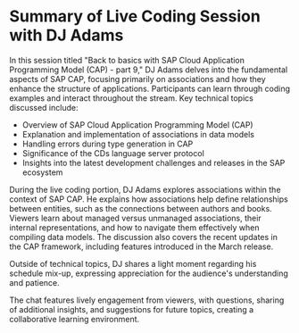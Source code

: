# Summary of Live Coding Session with DJ Adams

In this session titled "Back to basics with SAP Cloud Application Programming Model (CAP) - part 9," DJ Adams delves into the fundamental aspects of SAP CAP, focusing primarily on associations and how they enhance the structure of applications. Participants can learn through coding examples and interact throughout the stream. Key technical topics discussed include:

- Overview of SAP Cloud Application Programming Model (CAP)
- Explanation and implementation of associations in data models
- Handling errors during type generation in CAP
- Significance of the CDs language server protocol
- Insights into the latest development challenges and releases in the SAP ecosystem

During the live coding portion, DJ Adams explores associations within the context of SAP CAP. He explains how associations help define relationships between entities, such as the connections between authors and books. Viewers learn about managed versus unmanaged associations, their internal representations, and how to navigate them effectively when compiling data models. The discussion also covers the recent updates in the CAP framework, including features introduced in the March release.

Outside of technical topics, DJ shares a light moment regarding his schedule mix-up, expressing appreciation for the audience's understanding and patience.  

The chat features lively engagement from viewers, with questions, sharing of additional insights, and suggestions for future topics, creating a collaborative learning environment.